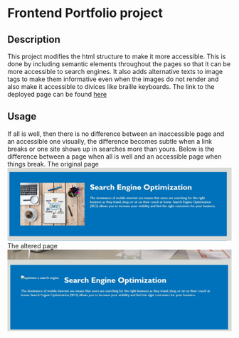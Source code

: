 # Frontend Portfolio project

## Description
This project modifies the html structure to make it more accessible.
This is done by including semantic elements throughout the pages so that it can be more accessible to search engines. It also adds alternative texts to image tags to make them informative even when the images do not render and also make it accessible to divices like braille keyboards. The link to the deployed page can be found [here]()


## Usage
If all is well, then there is no difference between an inaccessible page and an accessible one visually, the difference becomes subtle when a link breaks or one site shows up in searches more than yours. Below is the difference between a page when all is well and an accessible page when things break.
The original page
![when all is well](./assets/images/acessibily_example_orig.jpg)
The altered page
![when an image does not render](./assets/images/accessiblity_example.jpg)


